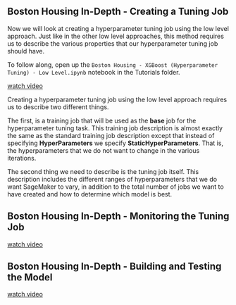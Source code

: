Boston Housing In-Depth - Creating a Tuning Job
---

Now we will look at creating a hyperparameter tuning job using the low level approach. Just like in the other low level approaches, this method requires us to describe the various properties that our hyperparameter tuning job should have.

To follow along, open up the `Boston Housing - XGBoost (Hyperparameter Tuning) - Low Level.ipynb` notebook in the Tutorials folder.

[watch video](https://www.youtube.com/watch?v=vlsZ-jC5C8Y)

Creating a hyperparameter tuning job using the low level approach requires us to describe two different things.

The first, is a training job that will be used as the **base** job for the hyperparameter tuning task. This training job description is almost exactly the same as the standard training job description except that instead of specifying **HyperParameters** we specify **StaticHyperParameters**. That is, the hyperparameters that we do not want to change in the various iterations.

The second thing we need to describe is the tuning job itself. This description includes the different ranges of hyperparameters that we do want SageMaker to vary, in addition to the total number of jobs we want to have created and how to determine which model is best.


Boston Housing In-Depth - Monitoring the Tuning Job
---
[watch video](https://www.youtube.com/watch?v=WXjIkSHYEyM)


Boston Housing In-Depth - Building and Testing the Model
---
[watch video](https://www.youtube.com/watch?v=ap7d7DZL0Ic)
